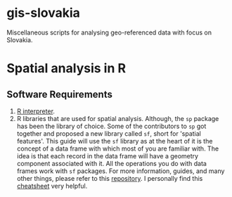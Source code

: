 # gis-slovakia
Miscellaneous scripts for analysing geo-referenced data with focus on Slovakia.



# Spatial analysis in R

## Software Requirements

1. [R interpreter](https://www.r-project.org/).
2. R libraries that are used for spatial analysis. Although, the `sp` package has been the library of choice. Some of the contributors to `sp` got together and proposed a new library called `sf`, short for 'spatial features'. This guide will use the `sf` library as at the heart of it is the concept of a data frame with which most of you are familiar with. The idea is that each record in the data frame will have a geometry component associated with it. All the operations you do with data frames work with `sf` packages. For more information, guides, and many other things, please refer to this [repository](https://github.com/r-spatial/sf/). I personally find this [cheatsheet](https://github.com/rstudio/cheatsheets/blob/master/sf.pdf) very helpful.



